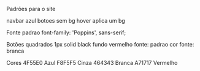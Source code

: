 Padrões para o site

navbar azul
botoes sem bg
hover aplica um bg

Fonte padrao
font-family: 'Poppins', sans-serif;


Botões 
	quadrados
	1px solid black	
	fundo vermelho
	fonte: padrao
	cor fonte: branca

Cores
4F55E0	Azul
F8F5F5 	Cinza
464343	Branca
A71717  Vermelho



